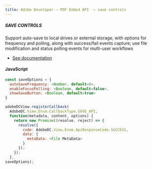 ```yaml
---
title: Adobe Developer — PDF Embed API  — save controls
---
```


<TextBlock slots="heading, text, buttons"  theme="dark" className='bgBlue code-block-button-padding'/>

##### SAVE CONTROLS


Support auto-save to local drives or external storage, with options for frequency and polling, along with success/fail events capture; use file modification and status polling events for multi-user workflows


- [See documentation](https://www.adobe.io/apis/documentcloud/dcsdk/docs.html?view=view)

<CodeBlock slots="heading, code" repeat="1" languages="JSON, CURL, JSON" />

#### JavaScript


```js
const saveOptions = {
  autoSaveFrequency: <Number, default=0>,
  enableFocusPolling: <Boolean, default=false>,
  showSaveButton: <Boolean, default=true>
}

adobeDCView.registerCallback(
  AdobeDC.View.Enum.CallbackType.SAVE_API,
  function(metadata, content, options) {
    return new Promise((resolve, reject) => {
      resolve({
        code: AdobeDC.View.Enum.ApiResponseCode.SUCCESS,
        data: {
          metaData: <File MetaData>
        }
      });
    });
  }, 
saveOptions);
```

<!-- 
<TextBlock slots="buttons"  theme="dark" className='bgBlue'/>

- [Get free cretentials](/src/pages/gettingstarted.md) -->